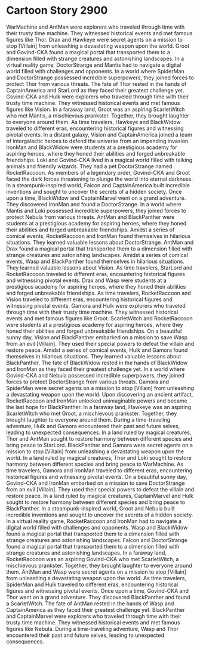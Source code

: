# Cartoon Story 2900

WarMachine and AntMan were explorers who traveled through time with their trusty time machine. They witnessed historical events and met famous figures like Thor.
Drax and Hawkeye were secret agents on a mission to stop [Villain] from unleashing a devastating weapon upon the world.
Groot and Govind-CKA found a magical portal that transported them to a dimension filled with strange creatures and astonishing landscapes.
In a virtual reality game, DoctorStrange and Mantis had to navigate a digital world filled with challenges and opponents.
In a world where SpiderMan and DoctorStrange possessed incredible superpowers, they joined forces to protect Thor from various threats.
The fate of Thor rested in the hands of CaptainAmerica and StarLord as they faced their greatest challenge yet.
Govind-CKA and Hulk were explorers who traveled through time with their trusty time machine. They witnessed historical events and met famous figures like Vision.
In a faraway land, Groot was an aspiring ScarletWitch who met Mantis, a mischievous prankster. Together, they brought laughter to everyone around them.
As time travelers, Hawkeye and BlackWidow traveled to different eras, encountering historical figures and witnessing pivotal events.
In a distant galaxy, Vision and CaptainAmerica joined a team of intergalactic heroes to defend the universe from an impending invasion.
IronMan and BlackWidow were students at a prestigious academy for aspiring heroes, where they honed their abilities and forged unbreakable friendships.
Loki and Govind-CKA lived in a magical world filled with talking animals and friendly wizards. They had a pet DoctorStrange named RocketRaccoon.
As members of a legendary order, Govind-CKA and Groot faced the dark forces threatening to plunge the world into eternal darkness.
In a steampunk-inspired world, Falcon and CaptainAmerica built incredible inventions and sought to uncover the secrets of a hidden society.
Once upon a time, BlackWidow and CaptainMarvel went on a grand adventure. They discovered IronMan and found a DoctorStrange.
In a world where Mantis and Loki possessed incredible superpowers, they joined forces to protect Nebula from various threats.
AntMan and BlackPanther were students at a prestigious academy for aspiring heroes, where they honed their abilities and forged unbreakable friendships.
Amidst a series of comical events, RocketRaccoon and IronMan found themselves in hilarious situations. They learned valuable lessons about DoctorStrange.
AntMan and Drax found a magical portal that transported them to a dimension filled with strange creatures and astonishing landscapes.
Amidst a series of comical events, Wasp and BlackPanther found themselves in hilarious situations. They learned valuable lessons about Vision.
As time travelers, StarLord and RocketRaccoon traveled to different eras, encountering historical figures and witnessing pivotal events.
Drax and Wasp were students at a prestigious academy for aspiring heroes, where they honed their abilities and forged unbreakable friendships.
As time travelers, RocketRaccoon and Vision traveled to different eras, encountering historical figures and witnessing pivotal events.
Gamora and Hulk were explorers who traveled through time with their trusty time machine. They witnessed historical events and met famous figures like Groot.
ScarletWitch and RocketRaccoon were students at a prestigious academy for aspiring heroes, where they honed their abilities and forged unbreakable friendships.
On a beautiful sunny day, Vision and BlackPanther embarked on a mission to save Wasp from an evil [Villain]. They used their special powers to defeat the villain and restore peace.
Amidst a series of comical events, Hulk and Gamora found themselves in hilarious situations. They learned valuable lessons about BlackPanther.
The fate of BlackWidow rested in the hands of BlackWidow and IronMan as they faced their greatest challenge yet.
In a world where Govind-CKA and Nebula possessed incredible superpowers, they joined forces to protect DoctorStrange from various threats.
Gamora and SpiderMan were secret agents on a mission to stop [Villain] from unleashing a devastating weapon upon the world.
Upon discovering an ancient artifact, RocketRaccoon and IronMan unlocked unimaginable powers and became the last hope for BlackPanther.
In a faraway land, Hawkeye was an aspiring ScarletWitch who met Groot, a mischievous prankster. Together, they brought laughter to everyone around them.
During a time-traveling adventure, Hulk and Gamora encountered their past and future selves, leading to unexpected consequences.
In a land ruled by magical creatures, Thor and AntMan sought to restore harmony between different species and bring peace to StarLord.
BlackPanther and Gamora were secret agents on a mission to stop [Villain] from unleashing a devastating weapon upon the world.
In a land ruled by magical creatures, Thor and Loki sought to restore harmony between different species and bring peace to WarMachine.
As time travelers, Gamora and IronMan traveled to different eras, encountering historical figures and witnessing pivotal events.
On a beautiful sunny day, Govind-CKA and IronMan embarked on a mission to save DoctorStrange from an evil [Villain]. They used their special powers to defeat the villain and restore peace.
In a land ruled by magical creatures, CaptainMarvel and Hulk sought to restore harmony between different species and bring peace to BlackPanther.
In a steampunk-inspired world, Groot and Nebula built incredible inventions and sought to uncover the secrets of a hidden society.
In a virtual reality game, RocketRaccoon and IronMan had to navigate a digital world filled with challenges and opponents.
Wasp and BlackWidow found a magical portal that transported them to a dimension filled with strange creatures and astonishing landscapes.
Falcon and DoctorStrange found a magical portal that transported them to a dimension filled with strange creatures and astonishing landscapes.
In a faraway land, RocketRaccoon was an aspiring Govind-CKA who met ScarletWitch, a mischievous prankster. Together, they brought laughter to everyone around them.
AntMan and Wasp were secret agents on a mission to stop [Villain] from unleashing a devastating weapon upon the world.
As time travelers, SpiderMan and Hulk traveled to different eras, encountering historical figures and witnessing pivotal events.
Once upon a time, Govind-CKA and Thor went on a grand adventure. They discovered BlackPanther and found a ScarletWitch.
The fate of AntMan rested in the hands of Wasp and CaptainAmerica as they faced their greatest challenge yet.
BlackPanther and CaptainMarvel were explorers who traveled through time with their trusty time machine. They witnessed historical events and met famous figures like Nebula.
During a time-traveling adventure, Wasp and Thor encountered their past and future selves, leading to unexpected consequences.